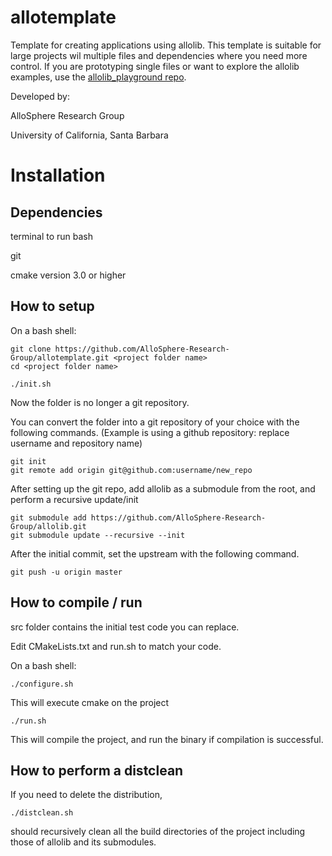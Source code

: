 # allotemplate
Template for creating applications using allolib. This template is suitable for large projects wil multiple files and dependencies where you need more control. If you are prototyping single files or want to explore the allolib examples, use the [allolib_playground repo](https://github.com/AlloSphere-Research-Group/allolib_playground).

Developed by:

AlloSphere Research Group

University of California, Santa Barbara

# Installation

## Dependencies

terminal to run bash

git

cmake version 3.0 or higher

## How to setup
On a bash shell:

    git clone https://github.com/AlloSphere-Research-Group/allotemplate.git <project folder name>
    cd <project folder name>

    ./init.sh

Now the folder is no longer a git repository.

You can convert the folder into a git repository of your choice with the following commands. (Example is using a github repository: replace username and repository name)

    git init
    git remote add origin git@github.com:username/new_repo

After setting up the git repo, add allolib as a submodule from the root, and perform a recursive update/init

    git submodule add https://github.com/AlloSphere-Research-Group/allolib.git
    git submodule update --recursive --init

After the initial commit, set the upstream with the following command.

    git push -u origin master

## How to compile / run
src folder contains the initial test code you can replace.

Edit CMakeLists.txt and run.sh to match your code.

On a bash shell:

    ./configure.sh

This will execute cmake on the project

    ./run.sh

This will compile the project, and run the binary if compilation is successful.

## How to perform a distclean
If you need to delete the distribution,

    ./distclean.sh

should recursively clean all the build directories of the project including those of allolib and its submodules.
